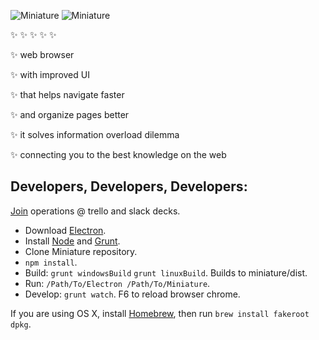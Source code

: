 ![Miniature](https://i.imgur.com/9Rshss4.png)
![Miniature](https://i.imgur.com/FJYTweW.png)

:sparkles: :sparkles: :sparkles: :sparkles: :sparkles:

:sparkles: web browser

:sparkles: with improved UI

:sparkles: that helps navigate faster

:sparkles: and organize pages better

:sparkles: it solves information overload dilemma

:sparkles: connecting you to the best knowledge on the web



Developers, Developers, Developers:
------

[Join](mailto:doreminiature@gmail.com?subject=Joining%20Miniature%20development&body=Applying%20for%20trello%20and%20slack%20invitations.) operations @ trello and slack decks.

* Download [Electron](https://github.com/electron/electron/releases).
* Install [Node](https://nodejs.org) and [Grunt](http://gruntjs.com).
* Clone Miniature repository.
* `npm install`.
* Build: `grunt windowsBuild` `grunt linuxBuild`. Builds to miniature/dist.
* Run: `/Path/To/Electron /Path/To/Miniature`.
* Develop: `grunt watch`. F6 to reload browser chrome.

If you are using OS X, install [Homebrew](http://brew.sh), then run `brew install fakeroot dpkg`.
